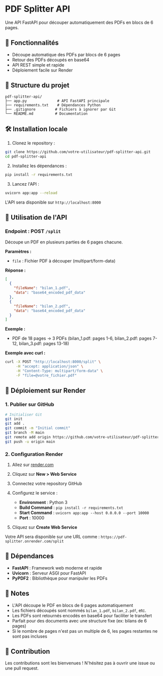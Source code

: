 # PDF Splitter API

Une API FastAPI pour découper automatiquement des PDFs en blocs de 6 pages.

## 🚀 Fonctionnalités

- Découpe automatique des PDFs par blocs de 6 pages
- Retour des PDFs découpés en base64
- API REST simple et rapide
- Déploiement facile sur Render

## 📁 Structure du projet

```
pdf-splitter-api/
├── app.py              # API FastAPI principale
├── requirements.txt    # Dépendances Python
├── .gitignore         # Fichiers à ignorer par Git
└── README.md          # Documentation
```

## 🛠 Installation locale

1. Clonez le repository :
```bash
git clone https://github.com/votre-utilisateur/pdf-splitter-api.git
cd pdf-splitter-api
```

2. Installez les dépendances :
```bash
pip install -r requirements.txt
```

3. Lancez l'API :
```bash
uvicorn app:app --reload
```

L'API sera disponible sur `http://localhost:8000`

## 📡 Utilisation de l'API

### Endpoint : POST `/split`

Découpe un PDF en plusieurs parties de 6 pages chacune.

**Paramètres :**
- `file` : Fichier PDF à découper (multipart/form-data)

**Réponse :**
```json
[
  {
    "fileName": "bilan_1.pdf",
    "data": "base64_encoded_pdf_data"
  },
  {
    "fileName": "bilan_2.pdf", 
    "data": "base64_encoded_pdf_data"
  }
]
```

**Exemple :**
- PDF de 18 pages → 3 PDFs (bilan_1.pdf: pages 1-6, bilan_2.pdf: pages 7-12, bilan_3.pdf: pages 13-18)

**Exemple avec curl :**
```bash
curl -X POST "http://localhost:8000/split" \
     -H "accept: application/json" \
     -H "Content-Type: multipart/form-data" \
     -F "file=@votre_fichier.pdf"
```

## 🚀 Déploiement sur Render

### 1. Publier sur GitHub

```bash
# Initialiser Git
git init
git add .
git commit -m "Initial commit"
git branch -M main
git remote add origin https://github.com/votre-utilisateur/pdf-splitter-api.git
git push -u origin main
```

### 2. Configuration Render

1. Allez sur [render.com](https://render.com)
2. Cliquez sur **New > Web Service**
3. Connectez votre repository GitHub
4. Configurez le service :

   - **Environment** : Python 3
   - **Build Command** : `pip install -r requirements.txt`
   - **Start Command** : `uvicorn app:app --host 0.0.0.0 --port 10000`
   - **Port** : 10000

5. Cliquez sur **Create Web Service**

Votre API sera disponible sur une URL comme : `https://pdf-splitter.onrender.com/split`

## 🔧 Dépendances

- **FastAPI** : Framework web moderne et rapide
- **Uvicorn** : Serveur ASGI pour FastAPI
- **PyPDF2** : Bibliothèque pour manipuler les PDFs

## 📝 Notes

- L'API découpe le PDF en blocs de 6 pages automatiquement
- Les fichiers découpés sont nommés `bilan_1.pdf`, `bilan_2.pdf`, etc.
- Les PDFs sont retournés encodés en base64 pour faciliter le transfert
- Parfait pour des documents avec une structure fixe (ex: bilans de 6 pages)
- Si le nombre de pages n'est pas un multiple de 6, les pages restantes ne sont pas incluses

## 🤝 Contribution

Les contributions sont les bienvenues ! N'hésitez pas à ouvrir une issue ou une pull request.
